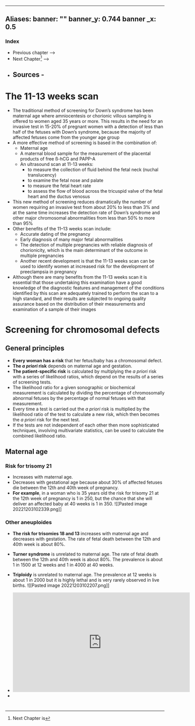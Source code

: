 


---
Aliases: 
banner: ""
banner_y: 0.744
banner _x: 0.5
---
### Index
- Previous chapter -->
- Next Chapter[^1] -->
- Sources -
	- 

# The 11-13 weeks scan
- The traditional method of screening for Down’s syndrome has been maternal age where amniocentesis or chorionic villous sampling is offered to women aged 35 years or more. This results in the need for an invasive test in 15-20% of pregnant women with a detection of less than half of the fetuses with Down’s syndrome, because the majority of affected fetuses come from the younger age group
- A more effective method of screening is based in the combination of:
	-   Maternal age
	-   A maternal blood sample for the measurement of the placental products of free ß-hCG and PAPP-A
	-   An ultrasound scan at 11-13 weeks:
		-   to measure the collection of fluid behind the fetal neck (nuchal translucency)
		-   to examine the fetal nose and palate
		-   to measure the fetal heart rate
		-   to assess the flow of blood across the tricuspid valve of the fetal heart and the ductus venosus
- This new method of screening reduces dramatically the number of women requiring an invasive test from about 20% to less than 3% and at the same time increases the detection rate of Down’s syndrome and other major chromosomal abnormalities from less than 50% to more than 95%
- Other benefits of the 11–13 weeks scan include:
	-   Accurate dating of the pregnancy
	-   Early diagnosis of many major fetal abnormalities
	-   The detection of multiple pregnancies with reliable diagnosis of chorionicity, which is the main determinant of the outcome in multiple pregnancies
	-   Another recent development is that the 11-13 weeks scan can be used to identify women at increased risk for the development of preeclampsia in pregnancy
- Although there are many benefits from the 11-13 weeks scan it is essential that those undertaking this examination have a good knowledge of the diagnostic features and management of the conditions identified by this scan are adequately trained to perform the scan to a high standard, and their results are subjected to ongoing quality assurance based on the distribution of their measurements and examination of a sample of their images
# Screening for chromosomal defects
## General principles
-   **Every woman has a risk** that her fetus/baby has a chromosomal defect.
-   **The _a priori_ risk** depends on maternal age and gestation.
-   **The patient-specific risk** is calculated by multiplying the _a priori_ risk with a series of likelihood ratios, which depend on the results of a series of screening tests.
-   The likelihood ratio for a given sonographic or biochemical measurement is calculated by dividing the percentage of chromosomally abnormal fetuses by the percentage of normal fetuses with that measurement.
-   Every time a test is carried out the _a priori_ risk is multiplied by the likelihood ratio of the test to calculate a new risk, which then becomes the _a priori_ risk for the next test.
-   If the tests are not independent of each other then more sophisticated techniques, involving multivariate statistics, can be used to calculate the combined likelihood ratio.
## Maternal age
### Risk for trisomy 21
-   Increases with maternal age.
-   Decreases with gestational age because about 30% of affected fetuses die between the 12th and 40th week of pregnancy.
- **For example**, in a woman who is 35 years old the risk for trisomy 21 at the 12th week of pregnancy is 1 in 250, but the chance that she will deliver an affected baby at 40 weeks is 1 in 350. ![[Pasted image 20221203102339.png]]
### Other aneuploides
- **The risk for trisomies 18 and 13** increases with maternal age and decreases with gestation. The rate of fetal death between the 12th and 40th week is about 80%.
- **Turner syndrome** is unrelated to maternal age. The rate of fetal death between the 12th and 40th week is about 80%. The prevalence is about 1 in 1500 at 12 weeks and 1 in 4000 at 40 weeks.
- **Triploidy** is unrelated to maternal age. The prevalence at 12 weeks is about 1 in 2000 but it is highly lethal and is very rarely observed in live births.
![[Pasted image 20221203102207.png]]


- <iframe width="560" height="315" src="https://www.youtube.com/embed/ZnEkBCXd690" title="YouTube video player" frameborder="0" allow="accelerometer; autoplay; clipboard-write; encrypted-media; gyroscope; picture-in-picture" allowfullscreen></iframe>
- 
#
[^1]: Next Chapter is 